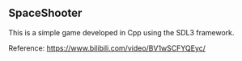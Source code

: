 ## SpaceShooter

This is a simple game developed in Cpp using the SDL3 framework.

Reference: https://www.bilibili.com/video/BV1wSCFYQEyc/
